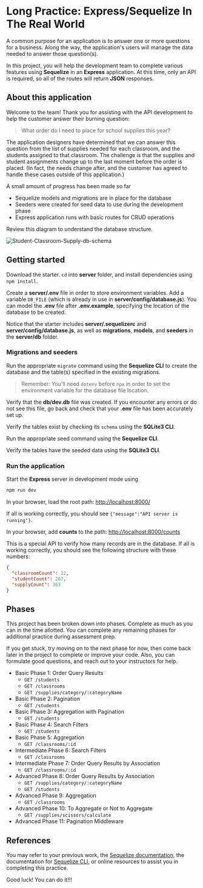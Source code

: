 # Long Practice: Express/Sequelize In The Real World

A common purpose for an application is to answer one or more questions for a
business. Along the way, the application's users will manage the data
needed to answer those question(s).

In this project, you will help the development team to complete various features
using **Sequelize** in an **Express** application. At this time, only an API
is required, so all of the routes will return **JSON** responses.

## About this application

Welcome to the team! Thank you for assisting with the API development to help
the customer answer their burning question:

> What order do I need to place for school supplies this year?

The application designers have determined that we can answer this question from
the list of supplies needed for each classroom, and the students assigned to
that classroom. The challenge is that the supplies and student assignments
change up to the last moment before the order is placed. (In fact, the needs
change after, and the customer has agreed to handle these cases outside of this
application.)

A small amount of progress has been made so far

* Sequelize models and migrations are in place for the database
* Seeders were created for seed data to use during the development phase
* Express application runs with basic routes for CRUD operations

Review this diagram to understand the database structure.

![Student-Classroom-Supply-db-schema]

## Getting started

Download the starter. `cd` into __server__ folder, and install dependencies
using `npm install`.

Create a __server/.env__ file in order to store environment variables. Add a
variable `DB_FILE` (which is already in use in __server/config/database.js__).
You can model the __.env__ file after __.env.example__, specifying the location
of the database to be created.

Notice that the starter includes __server/.sequelizerc__ and
__server/config/database.js__, as well as __migrations__, __models__, and
__seeders__ in the __server/db__ folder.

### Migrations and seeders

Run the appropriate `migrate` command using the **Sequelize CLI** to create the
database and the table(s) specified in the existing migrations.

> Remember: You'll need `dotenv` before `npx` in order to set the
> environment variable for the database file location.

Verify that the __db/dev.db__ file was created. If you encounter any errors or
do not see this file, go back and check that your __.env__ file has been
accurately set up.

Verify the tables exist by checking its `schema` using the **SQLite3 CLI**.

Run the appropriate seed command using the **Sequelize CLI**.

Verify the tables have the seeded data using the **SQLite3 CLI**.

### Run the application

Start the **Express** server in development mode using

```sh
npm run dev
```

In your browser, load the root path:
[http://localhost:8000/][localhost]

If all is working correctly, you should see
`{"message":"API server is running"}`.

In your browser, add __counts__ to the path:
[http://localhost:8000/counts][localhost]

This is a special API to verify how many records are in the database.
If all is working correctly, you should see the following structure with these
numbers:

```json
{
  "classroomCount": 22,
  "studentCount": 267,
  "supplyCount": 363
}
```

## Phases

This project has been broken down into phases. Complete as much as you can in
the time allotted. You can complete any remaining phases for additional practice
during assessment prep.

If you get stuck, try moving on to the next phase for now, then come back later
in the project to complete or improve your code. Also, you can formulate good
questions, and reach out to your instructors for help.

* Basic Phase 1: Order Query Results
  * `GET /students`
  * `GET /classrooms`
  * `GET /supplies/category/:categoryName`
* Basic Phase 2: Pagination
  * `GET /students`
* Basic Phase 3: Aggregation with Pagination
  * `GET /students`
* Basic Phase 4: Search Filters
  * `GET /students`
* Basic Phase 5: Aggregation
  * `GET /classrooms/:id`
* Intermediate Phase 6: Search Filters
  * `GET /classrooms`
* Intermediate Phase 7: Order Query Results by Association
  * `GET /classrooms/:id`
* Advanced Phase 8: Order Query Results by Association
  * `GET /supplies/category/:categoryName`
  * `GET /students`
* Advanced Phase 9: Aggregation
  * `GET /classrooms`
* Advanced Phase 10: To Aggregate or Not to Aggregate
  * `GET /supplies/scissors/calculate`
* Advanced Phase 11: Pagination Middleware

## References

You may refer to your previous work, the [Sequelize documentation][docs], the
documentation for [Sequelize CLI][cli-docs], or online resources to assist you
in completing this practice.

Good luck! You can do it!!!

[Student-Classroom-Supply-db-schema]: https://appacademy-open-assets.s3.us-west-1.amazonaws.com/Modular-Curriculum/content/week-11/practices/Student-Classroom-Supply-db-schema.png
[Student-Classroom-Supply-db-diagram-info]: https://appacademy-open-assets.s3.us-west-1.amazonaws.com/Modular-Curriculum/content/week-11/practices/Student-Classroom-Supply-db-diagram-info.txt

[localhost]: http://localhost:8000/

[docs]: https://sequelize.org/master/manual/getting-started.html#new-databases-versus-existing-databases

[cli-docs]: https://github.com/sequelize/cli